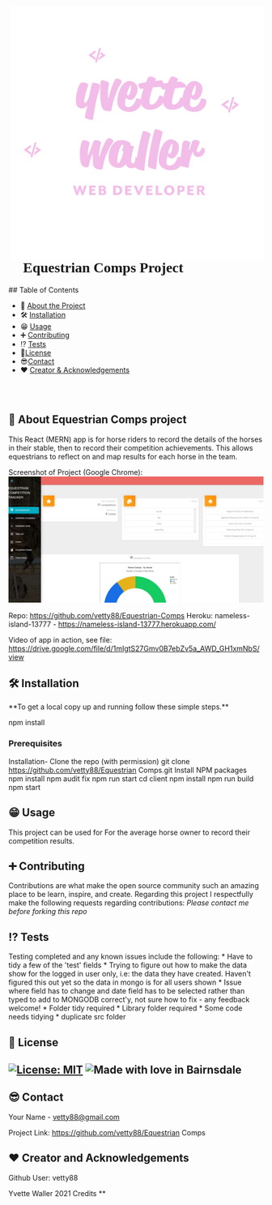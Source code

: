 

  <link rel="preconnect" href="https://fonts.googleapis.com">
<link rel="preconnect" href="https://fonts.gstatic.com" crossorigin>
<link href="https://fonts.googleapis.com/css2?family=Kaushan+Script&display=swap" rel="stylesheet">

<p>
    <img src="./YWlogo.png" align="right" height="500px" width="auto" alt="Logo"/>
<h1 style="font-family:Kaushan Script"> 🌟 Equestrian Comps Project 🌟 </h1>
 <!-- TABLE OF CONTENTS -->
## Table of Contents

* 🚀 [About the Project](#answers.project)
* 🛠️ [Installation](#installation)
* 😁 [Usage](#usage)
* ➕ [Contributing](#contributing)
* ⁉️ [Tests](#tests)
* 📑[License](#license)
* 😎[Contact](#contact)
* ❤️ [Creator & Acknowledgements](#acknowledgements)
</p>
<br><br>
<p>
<h2> 🚀 About Equestrian Comps project </h2>

  This React (MERN) app is for horse riders to record the details of the horses in their stable, then to record their competition achievements. This allows equestrians to reflect on and map results for each horse in the team.

  Screenshot of Project (Google Chrome): 
  ![Screenshot](./Screen.PNG?raw=true)

  Repo: https://github.com/vetty88/Equestrian-Comps
  Heroku: nameless-island-13777 - https://nameless-island-13777.herokuapp.com/

  Video of app in action, see file: https://drive.google.com/file/d/1mIgtS27Gmv0B7ebZv5a_AWD_GH1xmNbS/view
</p>
<p>
<h2> 🛠️ Installation </h2>
**To get a local copy up and running follow these simple steps.**

npm install

<h3> Prerequisites </h3>

Installation-
  Clone the repo (with permission)
    git clone https://github.com/vetty88/Equestrian Comps.git
  Install NPM packages
    npm install
    npm audit fix 
    npm run start 
    cd client 
    npm install 
    npm run build 
    npm start

<h2> 😁 Usage </h2>

This project can be used for For the average horse owner to record their competition results. 

<h2> ➕ Contributing </h2>

Contributions are what make the open source community such an amazing place to be learn, inspire, and create. Regarding this project I respectfully make the following requests regarding contributions:
<em>Please contact me before forking this repo</em>
</p>

<p>
<h2> ⁉️ Tests </h2>
Testing completed and any known issues include the following:
* Have to tidy a few of the 'test' fields
* Trying to figure out how to make the data show for the logged in user only, i.e: the data they have created. Haven't figured this out yet so the data in mongo is for all users shown
* Issue where field has to change and date field has to be selected rather than typed to add to MONGODB correct'y, not sure how to fix - any feedback welcome! 
* Folder tidy required
* Library folder required
* Some code needs tidying
* duplicate src folder
 
<h2> 📑 License <h2>

[![License: MIT](https://img.shields.io/badge/License-MIT-yellow.svg)](https://opensource.org/licenses/MIT)
![Made with love in Bairnsdale ](https://madewithlove.now.sh/au?heart=true&template=plastic&text=Bairnsdale+)
</p>
<p>
<h2> 😎 Contact </h2>

Your Name - vetty88@gmail.com

Project Link: https://github.com/vetty88/Equestrian Comps

<h2> ❤️ Creator and Acknowledgements </h2>

Github User: vetty88


Yvette Waller 2021
Credits 
** </p>
